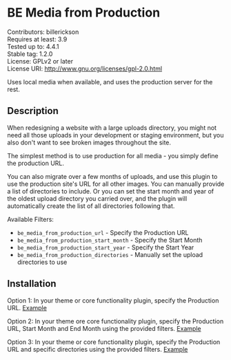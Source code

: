 # BE Media from Production

Contributors: billerickson  
Requires at least: 3.9  
Tested up to: 4.4.1  
Stable tag: 1.2.0  
License: GPLv2 or later  
License URI: http://www.gnu.org/licenses/gpl-2.0.html  

Uses local media when available, and uses the production server for the rest.

## Description

When redesigning a website with a large uploads directory, you might not need all those uploads in your development 
or staging environment, but you also don't want to see broken images throughout the site. 

The simplest method is to use production for all media - you simply define the production URL.

You can also migrate over a few months of uploads, and use this plugin to use the production site's URL for all other images. You can manually provide a list of directories to include. Or you can set the start month and year of the oldest upload directory you carried over, and the plugin will automatically create the list of all directories following that.

Available Filters:
* `be_media_from_production_url` - Specify the Production URL
* `be_media_from_production_start_month` - Specify the Start Month
* `be_media_from_production_start_year` - Specify the Start Year
* `be_media_from_production_directories` - Manually set the upload directories to use

## Installation

Option 1: In your theme or core functionality plugin, specify the Production URL. [Example](https://gist.github.com/billerickson/74b71dae3adccd2d478c77c5a5dbe00a)

Option 2: In your theme ore core functionality plugin, specify the Production URL, Start Month and End Month using the provided filters. [Example](https://gist.github.com/billerickson/dd6639cc11e4464512e4)

Option 3: In your theme or core functionality plugin, specify the Production URL and specific directories using the provided filters. [Example](https://gist.github.com/billerickson/d4365166ba004bb45e9a)

